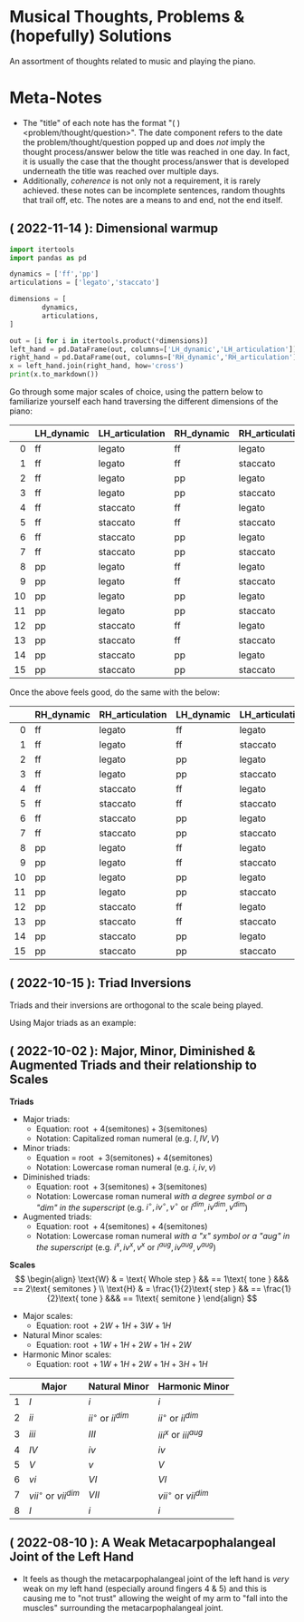# Musical Thoughts, Problems & (hopefully) Solutions

An assortment of thoughts related to music and playing the piano.

# Meta-Notes

* The "title" of each note has the format "( <date> ) <problem/thought/question>". The date component refers to the date the
  problem/thought/question popped up and does *not* imply the thought process/answer below the title was reached in one
  day. In fact, it is usually the case that the thought process/answer that is developed underneath the title was
  reached over multiple days.
* Additionally, *coherence* is not only not a requirement, it is rarely achieved. these notes can be incomplete
  sentences, random thoughts that trail off, etc. The notes are a means to and end, not the end itself.

## ( 2022-11-14 ): Dimensional warmup

```python
import itertools 
import pandas as pd

dynamics = ['ff','pp']
articulations = ['legato','staccato']

dimensions = [
        dynamics,
        articulations,
]

out = [i for i in itertools.product(*dimensions)]
left_hand = pd.DataFrame(out, columns=['LH_dynamic','LH_articulation'])
right_hand = pd.DataFrame(out, columns=['RH_dynamic','RH_articulation'])
x = left_hand.join(right_hand, how='cross')
print(x.to_markdown())
```

Go through some major scales of choice, using the pattern below to familiarize yourself each hand traversing the
different dimensions of the piano:


|      | LH_dynamic | LH_articulation | RH_dynamic | RH_articulation |
| ---: | :--------- | :-------------- | :--------- | :-------------- |
|    0 | ff         | legato          | ff         | legato          |
|    1 | ff         | legato          | ff         | staccato        |
|    2 | ff         | legato          | pp         | legato          |
|    3 | ff         | legato          | pp         | staccato        |
|    4 | ff         | staccato        | ff         | legato          |
|    5 | ff         | staccato        | ff         | staccato        |
|    6 | ff         | staccato        | pp         | legato          |
|    7 | ff         | staccato        | pp         | staccato        |
|    8 | pp         | legato          | ff         | legato          |
|    9 | pp         | legato          | ff         | staccato        |
|   10 | pp         | legato          | pp         | legato          |
|   11 | pp         | legato          | pp         | staccato        |
|   12 | pp         | staccato        | ff         | legato          |
|   13 | pp         | staccato        | ff         | staccato        |
|   14 | pp         | staccato        | pp         | legato          |
|   15 | pp         | staccato        | pp         | staccato        |


Once the above feels good, do the same with the below:


|    | RH_dynamic   | RH_articulation   | LH_dynamic   | LH_articulation   |
|---:|:-------------|:------------------|:-------------|:------------------|
|  0 | ff           | legato            | ff           | legato            |
|  1 | ff           | legato            | ff           | staccato          |
|  2 | ff           | legato            | pp           | legato            |
|  3 | ff           | legato            | pp           | staccato          |
|  4 | ff           | staccato          | ff           | legato            |
|  5 | ff           | staccato          | ff           | staccato          |
|  6 | ff           | staccato          | pp           | legato            |
|  7 | ff           | staccato          | pp           | staccato          |
|  8 | pp           | legato            | ff           | legato            |
|  9 | pp           | legato            | ff           | staccato          |
| 10 | pp           | legato            | pp           | legato            |
| 11 | pp           | legato            | pp           | staccato          |
| 12 | pp           | staccato          | ff           | legato            |
| 13 | pp           | staccato          | ff           | staccato          |
| 14 | pp           | staccato          | pp           | legato            |
| 15 | pp           | staccato          | pp           | staccato          |



## ( 2022-10-15 ): Triad Inversions

Triads and their inversions are orthogonal to the scale being played.

Using Major triads as an example:

## ( 2022-10-02 ): Major, Minor, Diminished & Augmented Triads and their relationship to Scales

**Triads**
* Major triads:
    * Equation: $\text{ root } + 4\left(\text{semitones}\right) + 3\left(\text{semitones}\right)$
    * Notation: Capitalized roman numeral (e.g. $I, IV, V$)
* Minor triads:
    * Equation = $\text{ root } + 3\left(\text{semitones}\right) + 4\left(\text{semitones}\right)$
    * Notation: Lowercase roman numeral (e.g. $i, iv, v$)
* Diminished triads:
    * Equation: $\text{ root } + 3\left(\text{semitones}\right) + 3\left(\text{semitones}\right)$
    * Notation: Lowercase roman numeral *with a degree symbol or a "dim" in the superscript*  (e.g. $i^\circ, iv^\circ, v^\circ$ or $i^{dim}, iv^{dim}, v^{dim}$)
* Augmented triads:
    * Equation: $\text{ root } + 4\left(\text{semitones}\right) + 4\left(\text{semitones}\right)$
    * Notation: Lowercase roman numeral *with a "x" symbol or a "aug" in the superscript*  (e.g. $i^x, iv^x, v^x$ or $i^{aug}, iv^{aug}, v^{aug}$)

**Scales**
$$
\begin{align}
\text{W} & = \text{ Whole step } && == 1\text{ tone } &&& == 2\text{ semitones } \\
\text{H} & = \frac{1}{2}\text{ step } && == \frac{1}{2}\text{ tone } &&& == 1\text{ semitone }
\end{align}
$$
* Major scales:
    * Equation: $\text{ root } + 2W + 1H + 3W + 1H$
* Natural Minor scales:
    * Equation: $\text{ root } + 1W + 1H + 2W + 1H + 2W$
* Harmonic Minor scales:
    * Equation: $\text{ root } + 1W + 1H + 2W + 1H + 3H + 1H$


|      | Major                      | Natural Minor            | Harmonic Minor             |
| ---- | -------------------------- | ------------------------ | -------------------------- |
| 1    | $I$                        | $i$                      | $i$                        |
| 2    | $ii$                       | $ii^\circ$ or $ii^{dim}$ | $ii^\circ$ or $ii^{dim}$   |
| 3    | $iii$                      | $III$                    | $iii^x$ or $iii^{aug}$     |
| 4    | $IV$                       | $iv$                     | $iv$                       |
| 5    | $V$                        | $v$                      | $V$                        |
| 6    | $vi$                       | $VI$                     | $VI$                       |
| 7    | $vii^\circ$ or $vii^{dim}$ | $VII$                    | $vii^\circ$ or $vii^{dim}$ |
| 8    | $I$                        | $i$                      | $i$                        |


## ( 2022-08-10 ): A Weak Metacarpophalangeal Joint of the Left Hand

* It feels as though the metacarpophalangeal joint of the left hand is *very* weak on my left hand (especially around
  fingers 4 & 5) and this is causing me to "not trust" allowing the weight of my arm to "fall into the muscles"
  surrounding the metacarpophalangeal joint.
